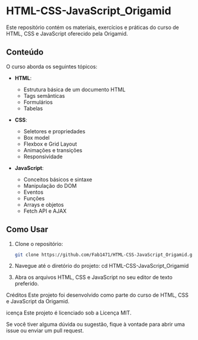 # HTML-CSS-JavaScript_Origamid

Este repositório contém os materiais, exercícios e práticas do curso de HTML, CSS e JavaScript oferecido pela Origamid.

## Conteúdo

O curso aborda os seguintes tópicos:

- **HTML**:
  - Estrutura básica de um documento HTML
  - Tags semânticas
  - Formulários
  - Tabelas

- **CSS**:
  - Seletores e propriedades
  - Box model
  - Flexbox e Grid Layout
  - Animações e transições
  - Responsividade

- **JavaScript**:
  - Conceitos básicos e sintaxe
  - Manipulação do DOM
  - Eventos
  - Funções
  - Arrays e objetos
  - Fetch API e AJAX

## Como Usar

1. Clone o repositório:
   ```sh
   git clone https://github.com/Fab1471/HTML-CSS-JavaScript_Origamid.git


2. Navegue até o diretório do projeto:
cd HTML-CSS-JavaScript_Origamid



3. Abra os arquivos HTML, CSS e JavaScript no seu editor de texto preferido.

Créditos
Este projeto foi desenvolvido como parte do curso de HTML, CSS e JavaScript da Origamid.

icença
Este projeto é licenciado sob a Licença MIT.

Se você tiver alguma dúvida ou sugestão, fique à vontade para abrir uma issue ou enviar um pull request.
